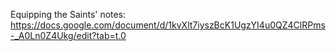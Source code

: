 Equipping the Saints' notes: https://docs.google.com/document/d/1kvXlt7iyszBcK1UgzYI4u0QZ4ClRPms-_A0Ln0Z4Ukg/edit?tab=t.0